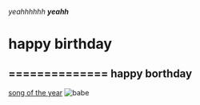 _yeahhhhhh_
___yeahh___

happy birthday
==============
==============
happy borthday
--------------
[song of the year](https://www.youtube.com/watch?v=sVTy_wmn5SU)
![babe](https://static.wikia.nocookie.net/jujutsu-kaisen/images/5/5a/Satoru_Gojo_arrives_on_the_battlefield_%28Anime%29.png/revision/latest?cb=20210226205256)
